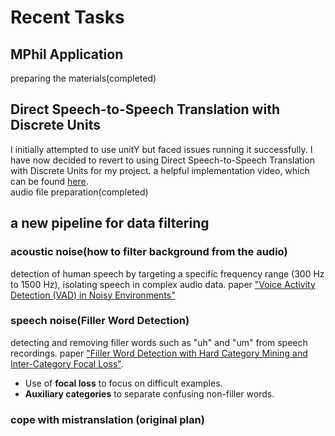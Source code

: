 # Recent Tasks
## MPhil Application
preparing the materials(completed)

## Direct Speech-to-Speech Translation with Discrete Units

I initially attempted to use unitY but faced issues running it successfully. 
I have now decided to revert to using Direct Speech-to-Speech Translation with Discrete Units for my project. 
a helpful implementation video, which can be found [here](https://www.youtube.com/watch?v=HIAt9kawqsQ&list=PLvELbYeZ7GEFsYxurUXIXpmksCUz6-Z5M&index=6).<br>
audio file preparation(completed)

## a new pipeline for data filtering
### acoustic noise(how to filter background from the audio)
detection of human speech by targeting a specific frequency range (300 Hz to 1500 Hz), isolating speech in complex audio data. paper ["Voice Activity Detection (VAD) in Noisy Environments"](https://arxiv.org/html/2312.05815v1)
### speech noise(Filler Word Detection)
 detecting and removing filler words such as "uh" and "um" from speech recordings. paper ["Filler Word Detection with Hard Category Mining and Inter-Category Focal Loss"](https://arxiv.org/pdf/2304.05922).
- Use of **focal loss** to focus on difficult examples.
- **Auxiliary categories** to separate confusing non-filler words.
### cope with mistranslation (original plan)




